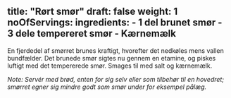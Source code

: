 title: "Rørt smør"
draft: false
weight: 1
noOfServings: 
ingredients:
	- 1 del brunet smør
	- 3 dele tempereret smør
	- Kærnemælk
---

En fjerdedel af smørret brunes kraftigt, hvorefter det nedkøles mens
vallen bundfælder. Det brunede smør sigtes nu gennem en etamine, og
piskes luftigt med det tempererede smør. Smages til med salt og
kærnemælk.

*Note: Servér med brød, enten for sig selv eller som tilbehør til en
hovedret; smørret egner sig mindre godt som smør under for eksempel
pålæg.*

